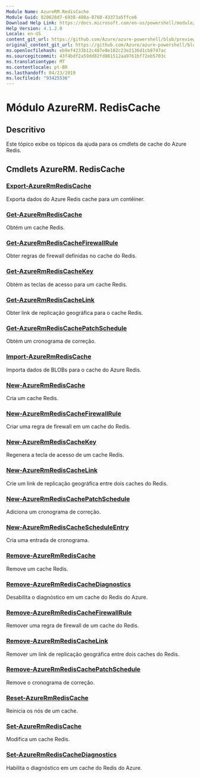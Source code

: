 ```yaml
---
Module Name: AzureRM.RedisCache
Module Guid: 820628d7-6938-488a-8760-43373a5ffce6
Download Help Link: https://docs.microsoft.com/en-us/powershell/module/azurerm.rediscache
Help Version: 4.1.2.0
Locale: en-US
content_git_url: https://github.com/Azure/azure-powershell/blob/preview/src/ResourceManager/RedisCache/Commands.RedisCache/help/AzureRM.RedisCache.md
original_content_git_url: https://github.com/Azure/azure-powershell/blob/preview/src/ResourceManager/RedisCache/Commands.RedisCache/help/AzureRM.RedisCache.md
ms.openlocfilehash: eb9ef4233b12c487e0e182c23e2136d1cb8747ac
ms.sourcegitcommit: 43f4bdf2a59dd82fd881512aa9761bf72eb5703c
ms.translationtype: MT
ms.contentlocale: pt-BR
ms.lasthandoff: 04/23/2019
ms.locfileid: "93425536"
---
```

# Módulo AzureRM. RedisCache
## Descritivo
Este tópico exibe os tópicos da ajuda para os cmdlets de cache do Azure Redis.

## Cmdlets AzureRM. RedisCache
### [Export-AzureRmRedisCache](Export-AzureRmRedisCache.md)
Exporta dados do Azure Redis cache para um contêiner.

### [Get-AzureRmRedisCache](Get-AzureRmRedisCache.md)
Obtém um cache Redis.

### [Get-AzureRmRedisCacheFirewallRule](Get-AzureRmRedisCacheFirewallRule.md)
Obter regras de firewall definidas no cache do Redis.

### [Get-AzureRmRedisCacheKey](Get-AzureRmRedisCacheKey.md)
Obtém as teclas de acesso para um cache Redis.

### [Get-AzureRmRedisCacheLink](Get-AzureRmRedisCacheLink.md)
Obter link de replicação geográfica para o cache Redis.

### [Get-AzureRmRedisCachePatchSchedule](Get-AzureRmRedisCachePatchSchedule.md)
Obtém um cronograma de correção.

### [Import-AzureRmRedisCache](Import-AzureRmRedisCache.md)
Importa dados de BLOBs para o cache do Azure Redis.

### [New-AzureRmRedisCache](New-AzureRmRedisCache.md)
Cria um cache Redis.

### [New-AzureRmRedisCacheFirewallRule](New-AzureRmRedisCacheFirewallRule.md)
Criar uma regra de firewall em um cache do Redis.

### [New-AzureRmRedisCacheKey](New-AzureRmRedisCacheKey.md)
Regenera a tecla de acesso de um cache Redis.

### [New-AzureRmRedisCacheLink](New-AzureRmRedisCacheLink.md)
Crie um link de replicação geográfica entre dois caches do Redis.

### [New-AzureRmRedisCachePatchSchedule](New-AzureRmRedisCachePatchSchedule.md)
Adiciona um cronograma de correção.

### [New-AzureRmRedisCacheScheduleEntry](New-AzureRmRedisCacheScheduleEntry.md)
Cria uma entrada de cronograma.

### [Remove-AzureRmRedisCache](Remove-AzureRmRedisCache.md)
Remove um cache Redis.

### [Remove-AzureRmRedisCacheDiagnostics](Remove-AzureRmRedisCacheDiagnostics.md)
Desabilita o diagnóstico em um cache do Redis do Azure.

### [Remove-AzureRmRedisCacheFirewallRule](Remove-AzureRmRedisCacheFirewallRule.md)
Remover uma regra de firewall de um cache do Redis.

### [Remove-AzureRmRedisCacheLink](Remove-AzureRmRedisCacheLink.md)
Remover um link de replicação geográfica entre dois caches do Redis.

### [Remove-AzureRmRedisCachePatchSchedule](Remove-AzureRmRedisCachePatchSchedule.md)
Remove o cronograma de correção.

### [Reset-AzureRmRedisCache](Reset-AzureRmRedisCache.md)
Reinicia os nós de um cache.

### [Set-AzureRmRedisCache](Set-AzureRmRedisCache.md)
Modifica um cache Redis.

### [Set-AzureRmRedisCacheDiagnostics](Set-AzureRmRedisCacheDiagnostics.md)
Habilita o diagnóstico em um cache do Redis do Azure.

